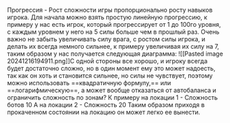 Прогрессия - Рост сложности игры пропорционально росту навыков игрока.
Для начала можно взять простую линейную прогрессию, к примеру у нас есть игрок, который прогрессирует от 1 до 100го уровня, с каждым уровнем у него на 5 силы больше чем в прошлый раз. Очень важно не забыть увеличивать силу врага, с ростом силы игрока, и делать их всегда немного сильнее, к примеру увеличивая их силу на 7, таким образом у нас получается следующая диаграмма:
![[Pasted image 20241216194911.png]]С одной стороны все хорошо, и игроку всегда будет достаточно сложно, но в один момент ему это может надоесть, так как он хоть и становится сильнее, но силы не чувствует, поэтому можно использовать ==квадратичную формулу,== или ==логарифмическую==, а может вообще отказаться от автобаланса и ограничить сложность по зонам? 
К примеру на локации 1 - Сложность ботов 10
А на локации 2 - Сложность 20
Таким образом приходя в прокаченном состоянии на локацию он может легко ее вынести.